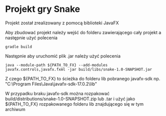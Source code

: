 # Projekt gry Snake

Projekt został zrealizowany z pomocą biblioteki JavaFX

Aby zbudować projekt należy wejść do folderu zawierającego cały projekt a następnie użyć polecenia

```
gradle build
```

Następnie aby uruchomić plik .jar należy użyć polecenia

```
java --module-path ${PATH_TO_FX} --add-modules javafx.controls,javafx.fxml -jar build/libs/snake-1.0-SNAPSHOT.jar
```

Z czego ${PATH_TO_FX} to ścieżka do folderu lib pobranego javafx-sdk np.
"C:\Program Files\Java\javafx-sdk-17.0.2\lib"

W przypadku braku javafx-sdk można rozpakować build/distributions/snake-1.0-SNAPSHOT.zip lub .tar i użyć jako
${PATH_TO_FX} rozpakowanego folderu lib znajdującego się w tym archiwum
```